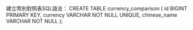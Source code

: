 建立幣別對照表SQL語法：
CREATE TABLE currency_comparison  (
    id BIGINT PRIMARY KEY,
    currency VARCHAR NOT NULL UNIQUE,
    chinese_name VARCHAR NOT NULL
);
